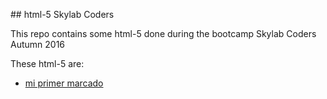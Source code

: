## html-5 Skylab Coders

This repo contains some html-5 done during the bootcamp Skylab Coders Autumn 2016

These html-5 are:

* [mi primer marcado](https://github.com/FerranGT/html/tree/master/mi%20primer%20marcado)

